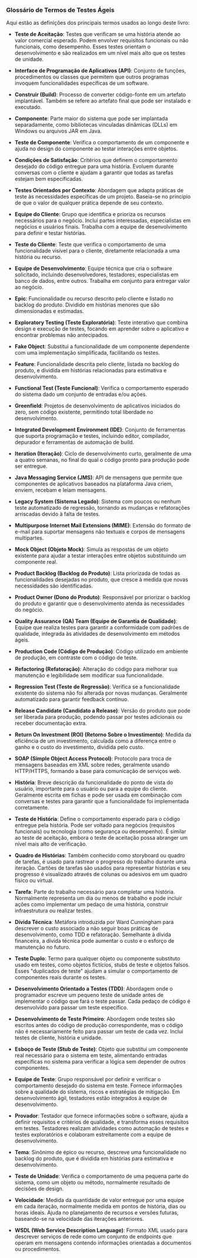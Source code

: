 ### Glossário de Termos de Testes Ágeis

Aqui estão as definições dos principais termos usados ao longo deste livro:

- **Teste de Aceitação**: Testes que verificam se uma história atende ao valor comercial esperado. Podem envolver requisitos funcionais ou não funcionais, como desempenho. Esses testes orientam o desenvolvimento e são realizados em um nível mais alto que os testes de unidade.

- **Interface de Programação de Aplicativos (API)**: Conjunto de funções, procedimentos ou classes que permitem que outros programas invoquem funcionalidades específicas de um software.

- **Construir (Build)**: Processo de converter código-fonte em um artefato implantável. Também se refere ao artefato final que pode ser instalado e executado.

- **Componente**: Parte maior do sistema que pode ser implantada separadamente, como bibliotecas vinculadas dinâmicas (DLLs) em Windows ou arquivos JAR em Java.

- **Teste de Componente**: Verifica o comportamento de um componente e ajuda no design do componente ao testar interações entre objetos.

- **Condições de Satisfação**: Critérios que definem o comportamento desejado do código entregue para uma história. Evoluem durante conversas com o cliente e ajudam a garantir que todas as tarefas estejam bem especificadas.

- **Testes Orientados por Contexto**: Abordagem que adapta práticas de teste às necessidades específicas de um projeto. Baseia-se no princípio de que o valor de qualquer prática depende de seu contexto.

- **Equipe do Cliente**: Grupo que identifica e prioriza os recursos necessários para o negócio. Inclui partes interessadas, especialistas em negócios e usuários finais. Trabalha com a equipe de desenvolvimento para definir e testar histórias.

- **Teste do Cliente**: Teste que verifica o comportamento de uma funcionalidade visível para o cliente, diretamente relacionada a uma história ou recurso.

- **Equipe de Desenvolvimento**: Equipe técnica que cria o software solicitado, incluindo desenvolvedores, testadores, especialistas em banco de dados, entre outros. Trabalha em conjunto para entregar valor ao negócio.

- **Epic**: Funcionalidade ou recurso descrito pelo cliente e listado no backlog do produto. Dividido em histórias menores que são dimensionadas e estimadas.

- **Exploratory Testing (Teste Exploratória)**: Teste interativo que combina design e execução de testes, focando em aprender sobre o aplicativo e encontrar problemas não antecipados.

- **Fake Object**: Substitui a funcionalidade de um componente dependente com uma implementação simplificada, facilitando os testes.

- **Feature**: Funcionalidade descrita pelo cliente, listada no backlog do produto, e dividida em histórias relacionadas para estimativa e desenvolvimento.

- **Functional Test (Teste Funcional)**: Verifica o comportamento esperado do sistema dado um conjunto de entradas e/ou ações.

- **Greenfield**: Projetos de desenvolvimento de aplicativos iniciados do zero, sem código existente, permitindo total liberdade no desenvolvimento.

- **Integrated Development Environment (IDE)**: Conjunto de ferramentas que suporta programação e testes, incluindo editor, compilador, depurador e ferramentas de automação de build.

- **Iteration (Iteração)**: Ciclo de desenvolvimento curto, geralmente de uma a quatro semanas, no final do qual o código pronto para produção pode ser entregue.

- **Java Messaging Service (JMS)**: API de mensagens que permite que componentes de aplicativos baseados na plataforma Java criem, enviem, recebam e leiam mensagens.

- **Legacy System (Sistema Legado)**: Sistema com poucos ou nenhum teste automatizado de regressão, tornando as mudanças e refatorações arriscadas devido à falta de testes.

- **Multipurpose Internet Mail Extensions (MIME)**: Extensão do formato de e-mail para suportar mensagens não textuais e corpos de mensagens multipartes.

- **Mock Object (Objeto Mock)**: Simula as respostas de um objeto existente para ajudar a testar interações entre objetos substituindo um componente real.

- **Product Backlog (Backlog do Produto)**: Lista priorizada de todas as funcionalidades desejadas no produto, que cresce à medida que novas necessidades são identificadas.

- **Product Owner (Dono do Produto)**: Responsável por priorizar o backlog do produto e garantir que o desenvolvimento atenda às necessidades do negócio.

- **Quality Assurance (QA) Team (Equipe de Garantia de Qualidade)**: Equipe que realiza testes para garantir a conformidade com padrões de qualidade, integrada às atividades de desenvolvimento em métodos ágeis.

- **Production Code (Código de Produção)**: Código utilizado em ambiente de produção, em contraste com o código de teste.

- **Refactoring (Refatoração)**: Alteração do código para melhorar sua manutenção e legibilidade sem modificar sua funcionalidade.

- **Regression Test (Teste de Regressão)**: Verifica se a funcionalidade existente do sistema não foi alterada por novas mudanças. Geralmente automatizado para garantir feedback contínuo.

- **Release Candidate (Candidato a Release)**: Versão do produto que pode ser liberada para produção, podendo passar por testes adicionais ou receber documentação extra.

- **Return On Investment (ROI) (Retorno Sobre o Investimento)**: Medida da eficiência de um investimento, calculada como a diferença entre o ganho e o custo do investimento, dividida pelo custo.

- **SOAP (Simple Object Access Protocol)**: Protocolo para troca de mensagens baseadas em XML sobre redes, geralmente usando HTTP/HTTPS, formando a base para comunicação de serviços web.

- **História**: Breve descrição da funcionalidade do ponto de vista do usuário, importante para o usuário ou para a equipe do cliente. Geralmente escrita em fichas e pode ser usada em combinação com conversas e testes para garantir que a funcionalidade foi implementada corretamente.

- **Teste de História**: Define o comportamento esperado para o código entregue pela história. Pode ser voltado para negócios (requisitos funcionais) ou tecnologia (como segurança ou desempenho). É similar ao teste de aceitação, embora o teste de aceitação possa abranger um nível mais alto de verificação.

- **Quadro de Histórias**: Também conhecido como storyboard ou quadro de tarefas, é usado para rastrear o progresso do trabalho durante uma iteração. Cartões de tarefas são usados para representar histórias e seu progresso é visualizado através de colunas ou adesivos em um quadro físico ou virtual.

- **Tarefa**: Parte do trabalho necessário para completar uma história. Normalmente representa um dia ou menos de trabalho e pode incluir ações como implementar um pedaço de uma história, construir infraestrutura ou realizar testes.

- **Dívida Técnica**: Metáfora introduzida por Ward Cunningham para descrever o custo associado a não seguir boas práticas de desenvolvimento, como TDD e refatoração. Semelhante à dívida financeira, a dívida técnica pode aumentar o custo e o esforço de manutenção no futuro.

- **Teste Duplo**: Termo para qualquer objeto ou componente substituto usado em testes, como objetos fictícios, stubs de teste e objetos falsos. Esses "duplicados de teste" ajudam a simular o comportamento de componentes reais durante os testes.

- **Desenvolvimento Orientado a Testes (TDD)**: Abordagem onde o programador escreve um pequeno teste de unidade antes de implementar o código que fará o teste passar. Cada pedaço de código é desenvolvido para passar um teste específico.

- **Desenvolvimento de Teste Primeiro**: Abordagem onde testes são escritos antes do código de produção correspondente, mas o código não é necessariamente feito para passar um teste de cada vez. Inclui testes de cliente, história e unidade.

- **Esboço de Teste (Stub de Teste)**: Objeto que substitui um componente real necessário para o sistema em teste, alimentando entradas específicas no sistema para verificar a lógica sem depender de outros componentes.

- **Equipe de Teste**: Grupo responsável por definir e verificar o comportamento desejado do sistema em teste. Fornece informações sobre a qualidade do sistema, riscos e estratégias de mitigação. Em desenvolvimento ágil, testadores estão integrados à equipe de desenvolvimento.

- **Provador**: Testador que fornece informações sobre o software, ajuda a definir requisitos e critérios de qualidade, e transforma esses requisitos em testes. Testadores realizam atividades como automação de testes e testes exploratórios e colaboram estreitamente com a equipe de desenvolvimento.

- **Tema**: Sinônimo de épico ou recurso, descreve uma funcionalidade no backlog do produto, que é dividida em histórias para estimativa e desenvolvimento.

- **Teste de Unidade**: Verifica o comportamento de uma pequena parte do sistema, como um objeto ou método, normalmente resultado de decisões de design.

- **Velocidade**: Medida da quantidade de valor entregue por uma equipe em cada iteração, normalmente medida em pontos de história, dias ou horas ideais. Ajuda no planejamento de recursos e versões futuras, baseando-se na velocidade das iterações anteriores.

- **WSDL (Web Service Description Language)**: Formato XML usado para descrever serviços de rede como um conjunto de endpoints que operam em mensagens contendo informações orientadas a documentos ou procedimentos.